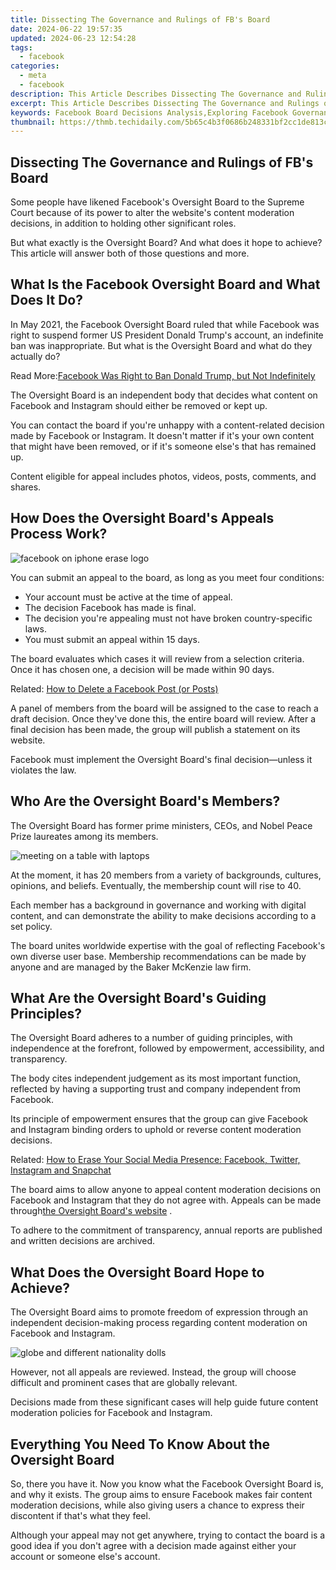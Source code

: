 ```yaml
---
title: Dissecting The Governance and Rulings of FB's Board
date: 2024-06-22 19:57:35
updated: 2024-06-23 12:54:28
tags:
  - facebook
categories:
  - meta
  - facebook
description: This Article Describes Dissecting The Governance and Rulings of FB's Board
excerpt: This Article Describes Dissecting The Governance and Rulings of FB's Board
keywords: Facebook Board Decisions Analysis,Exploring Facebook Governance Mechanisms,FB Board Rules and Regulations Overview,Insights Into the Governance Structure of FB,Leadership Dynamics on Facebook's Board,Dissecting FB Board Strategic Policies,Governance Oversight in Social Media Companies
thumbnail: https://thmb.techidaily.com/5b65c4b3f0686b248331bf2cc1de813c24155eaac6bf71f33265c2968e32a513.jpg
---
```


## Dissecting The Governance and Rulings of FB's Board

 Some people have likened Facebook's Oversight Board to the Supreme Court because of its power to alter the website's content moderation decisions, in addition to holding other significant roles.

 But what exactly is the Oversight Board? And what does it hope to achieve? This article will answer both of those questions and more.

## What Is the Facebook Oversight Board and What Does It Do?

 In May 2021, the Facebook Oversight Board ruled that while Facebook was right to suspend former US President Donald Trump's account, an indefinite ban was inappropriate. But what is the Oversight Board and what do they actually do?

 Read More:[Facebook Was Right to Ban Donald Trump, but Not Indefinitely](https://www.makeuseof.com/donald-trump-facebook-ban-upheld-oversight-board/)

 The Oversight Board is an independent body that decides what content on Facebook and Instagram should either be removed or kept up.

 You can contact the board if you're unhappy with a content-related decision made by Facebook or Instagram. It doesn't matter if it's your own content that might have been removed, or if it's someone else's that has remained up.

 Content eligible for appeal includes photos, videos, posts, comments, and shares.

## How Does the Oversight Board's Appeals Process Work?

![facebook on iphone erase logo](https://static1.makeuseofimages.com/wordpress/wp-content/uploads/2021/04/facebook-iphone.jpg)

 You can submit an appeal to the board, as long as you meet four conditions:

* Your account must be active at the time of appeal.
* The decision Facebook has made is final.
* The decision you're appealing must not have broken country-specific laws.
* You must submit an appeal within 15 days.

 The board evaluates which cases it will review from a selection criteria. Once it has chosen one, a decision will be made within 90 days.

 Related: [How to Delete a Facebook Post (or Posts)](https://www.makeuseof.com/how-to-delete-facebook-posts/)

 A panel of members from the board will be assigned to the case to reach a draft decision. Once they've done this, the entire board will review. After a final decision has been made, the group will publish a statement on its website.

 Facebook must implement the Oversight Board's final decision—unless it violates the law.

## Who Are the Oversight Board's Members?

 The Oversight Board has former prime ministers, CEOs, and Nobel Peace Prize laureates among its members.

![meeting on a table with laptops](https://static1.makeuseofimages.com/wordpress/wp-content/uploads/2021/05/table-meeting.jpg)

 At the moment, it has 20 members from a variety of backgrounds, cultures, opinions, and beliefs. Eventually, the membership count will rise to 40.

 Each member has a background in governance and working with digital content, and can demonstrate the ability to make decisions according to a set policy.

 The board unites worldwide expertise with the goal of reflecting Facebook's own diverse user base. Membership recommendations can be made by anyone and are managed by the Baker McKenzie law firm.

## What Are the Oversight Board's Guiding Principles?

 The Oversight Board adheres to a number of guiding principles, with independence at the forefront, followed by empowerment, accessibility, and transparency.

 The body cites independent judgement as its most important function, reflected by having a supporting trust and company independent from Facebook.

 Its principle of empowerment ensures that the group can give Facebook and Instagram binding orders to uphold or reverse content moderation decisions.

 Related: [How to Erase Your Social Media Presence: Facebook, Twitter, Instagram and Snapchat](https://www.makeuseof.com/tag/delete-social-media/)

 The board aims to allow anyone to appeal content moderation decisions on Facebook and Instagram that they do not agree with. Appeals can be made through[the Oversight Board's website](https://oversightboard.com/) .

 To adhere to the commitment of transparency, annual reports are published and written decisions are archived.

## What Does the Oversight Board Hope to Achieve?

 The Oversight Board aims to promote freedom of expression through an independent decision-making process regarding content moderation on Facebook and Instagram.

![globe and different nationality dolls](https://static1.makeuseofimages.com/wordpress/wp-content/uploads/2021/05/globe-dolls.jpg)

 However, not all appeals are reviewed. Instead, the group will choose difficult and prominent cases that are globally relevant.

 Decisions made from these significant cases will help guide future content moderation policies for Facebook and Instagram.

## Everything You Need To Know About the Oversight Board

 So, there you have it. Now you know what the Facebook Oversight Board is, and why it exists. The group aims to ensure Facebook makes fair content moderation decisions, while also giving users a chance to express their discontent if that's what they feel.

 Although your appeal may not get anywhere, trying to contact the board is a good idea if you don't agree with a decision made against either your account or someone else's account.


<ins class="adsbygoogle"
     style="display:block"
     data-ad-format="autorelaxed"
     data-ad-client="ca-pub-7571918770474297"
     data-ad-slot="1223367746"></ins>



<ins class="adsbygoogle"
     style="display:block"
     data-ad-client="ca-pub-7571918770474297"
     data-ad-slot="8358498916"
     data-ad-format="auto"
     data-full-width-responsive="true"></ins>
